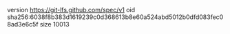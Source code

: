 version https://git-lfs.github.com/spec/v1
oid sha256:6038f8b383d1619239c0d368613b8e60a524abd5012b0dfd083fec08ad3e6c5f
size 10013
